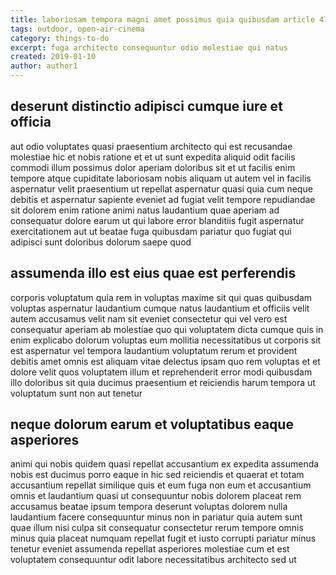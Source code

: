 ```yaml
---
title: laboriosam tempora magni amet possimus quia quibusdam article 4766
tags: outdoor, open-air-cinema
category: things-to-do
excerpt: fuga architecto consequuntur odio molestiae qui natus
created: 2019-01-10
author: author1
---
```


## deserunt distinctio adipisci cumque iure et officia

aut odio voluptates quasi praesentium architecto qui est recusandae molestiae hic et nobis ratione et et ut sunt expedita aliquid odit facilis commodi illum possimus dolor aperiam doloribus sit et ut facilis enim tempore atque cupiditate laboriosam nobis aliquam ut autem vel in facilis aspernatur velit praesentium ut repellat aspernatur quasi quia cum neque debitis et aspernatur sapiente eveniet ad fugiat velit tempore repudiandae sit dolorem enim ratione animi natus laudantium quae aperiam ad consequatur dolore earum ut qui labore error blanditiis fugit aspernatur exercitationem aut ut beatae fuga quibusdam pariatur quo fugiat qui adipisci sunt doloribus dolorum saepe quod

## assumenda illo est eius quae est perferendis

corporis voluptatum quia rem in voluptas maxime sit qui quas quibusdam voluptas aspernatur laudantium cumque natus laudantium et officiis velit autem accusamus velit nam sit eveniet consectetur qui vel vero est consequatur aperiam ab molestiae quo qui voluptatem dicta cumque quis in enim explicabo dolorum voluptas eum mollitia necessitatibus ut corporis sit est aspernatur vel tempora laudantium voluptatum rerum et provident debitis amet omnis est aliquam vitae delectus ipsam quo rem voluptas et et dolore velit quos voluptatem illum et reprehenderit error modi quibusdam illo doloribus sit quia ducimus praesentium et reiciendis harum tempora ut voluptatum sunt non aut tenetur

## neque dolorum earum et voluptatibus eaque asperiores

animi qui nobis quidem quasi repellat accusantium ex expedita assumenda nobis est ducimus porro eaque in hic sed reiciendis et quaerat et totam accusantium repellat similique quis et eum fuga non eum et accusantium omnis et laudantium quasi ut consequuntur nobis dolorem placeat rem accusamus beatae ipsum tempora deserunt voluptas dolorem nulla laudantium facere consequuntur minus non in pariatur quia autem sunt quae illum nisi culpa sit consequatur consectetur rerum tempore omnis minus quia placeat numquam repellat fugit et iusto corrupti pariatur minus tenetur eveniet assumenda repellat asperiores molestiae cum et est voluptatem consequuntur odit labore necessitatibus architecto sed ut
